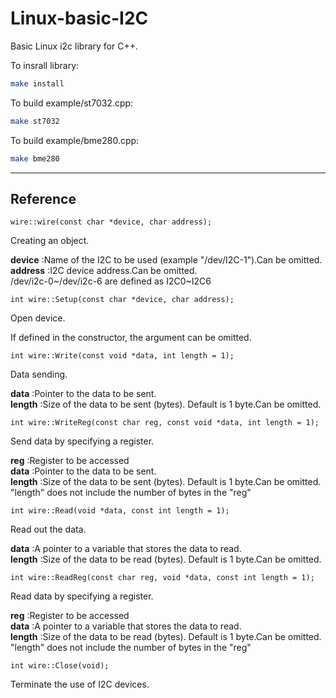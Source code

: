 # Linux-basic-I2C
Basic Linux i2c library for C++.

To insrall library:
```sh
make install
```

To build example/st7032.cpp:
```sh
make st7032
```
To build example/bme280.cpp:
```sh
make bme280
```
--------
## Reference
```
wire::wire(const char *device, char address);
```
Creating an object.

**device** :Name of the I2C to be used (example "/dev/I2C-1").Can be omitted.\
**address** :I2C device address.Can be omitted.\
/dev/i2c-0~/dev/i2c-6 are defined as I2C0~I2C6
```
int wire::Setup(const char *device, char address);
```
Open device.

If defined in the constructor, the argument can be omitted.
```
int wire::Write(const void *data, int length = 1);
```
Data sending.

**data** :Pointer to the data to be sent.\
**length** :Size of the data to be sent (bytes). Default is 1 byte.Can be omitted.
```
int wire::WriteReg(const char reg, const void *data, int length = 1);
```
Send data by specifying a register.

**reg** :Register to be accessed\
**data** :Pointer to the data to be sent.\
**length** :Size of the data to be sent (bytes). Default is 1 byte.Can be omitted.\
"length" does not include the number of bytes in the "reg"
```
int wire::Read(void *data, const int length = 1);
```
Read out the data.

**data** :A pointer to a variable that stores the data to read.\
**length** :Size of the data to be read (bytes). Default is 1 byte.Can be omitted.
```
int wire::ReadReg(const char reg, void *data, const int length = 1);
```
Read data by specifying a register.

**reg** :Register to be accessed\
**data** :A pointer to a variable that stores the data to read.\
**length** :Size of the data to be read (bytes). Default is 1 byte.Can be omitted.\
"length" does not include the number of bytes in the "reg"
```
int wire::Close(void);
```
Terminate the use of I2C devices.
